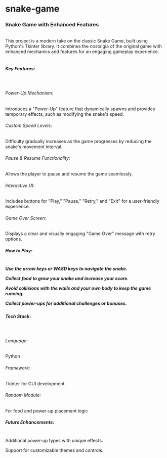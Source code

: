 # snake-game
<h3>Snake Game with Enhanced Features</h3><br>
This project is a modern take on the classic Snake Game, built using Python's Tkinter library. It combines the nostalgia of the original game with enhanced mechanics and features for an engaging gameplay experience.<br><br>

<h5>Key Features:</h5><br>
<h6>Power-Up Mechanism:</h6> Introduces a "Power-Up" feature that dynamically spawns and provides temporary effects, such as modifying the snake's speed.<br>

<h6>Custom Speed Levels:</h6> Difficulty gradually increases as the game progresses by reducing the snake's movement interval.<br>

<h6>Pause & Resume Functionality:</h6> Allows the player to pause and resume the game seamlessly.<br>

<h6>Interactive UI:</h6> Includes buttons for "Play," "Pause," "Retry," and "Exit" for a user-friendly experience.<br>

<h6>Game Over Screen:</h6> Displays a clear and visually engaging "Game Over" message with retry options.<br>

<h5>How to Play:<h5><br>
Use the arrow keys or WASD keys to navigate the snake.<br>

Collect food to grow your snake and increase your score.<br>

Avoid collisions with the walls and your own body to keep the game running.<br>

Collect power-ups for additional challenges or bonuses.<br>

<h5>Tech Stack:</h5><br>
<h6>Language:</h6> Python<br>

<h6>Framework:</h6> Tkinter for GUI development<br>

<h6>Random Module:</h6> For food and power-up placement logic<br>

<h5>Future Enhancements:</h5><br>
Additional power-up types with unique effects.<br>

Support for customizable themes and controls.<br>
